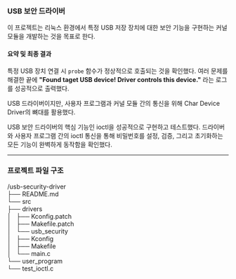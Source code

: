 ### **USB 보안 드라이버**
 
 이 프로젝트는 리눅스 환경에서 특정 USB 저장 장치에 대한 보안 기능을 구현하는 커널 모듈을 개발하는 것을 목표로 한다.

#### **요약 및 최종 결과**

특정 USB 장치 연결 시 `probe` 함수가 정상적으로 호출되는 것을 확인했다. 여러 문제를 해결한 끝에 **"Found taget USB device! Driver controls this device."** 라는 로그를 성공적으로 출력했다.

USB 드라이버이지만, 사용자 프로그램과 커널 모듈 간의 통신을 위해 Char Device Driver의 뼈대를 활용했다.

USB 보안 드라이버의 핵심 기능인 ioctl을 성공적으로 구현하고 테스트했다. 드라이버와 사용자 프로그램 간의 ioctl 통신을 통해 비밀번호를 설정, 검증, 그리고 초기화하는 모든 기능이 완벽하게 동작함을 확인했다.

---

### **프로젝트 파일 구조**
/usb-security-driver  
├── README.md  
└── src  
    ├── drivers  
    │   ├── Kconfig.patch  
    │   ├── Makefile.patch  
    │   └── usb_security  
    │       ├── Kconfig  
    │       ├── Makefile  
    │       └── main.c  
    └── user_program  
        └── test_ioctl.c  



